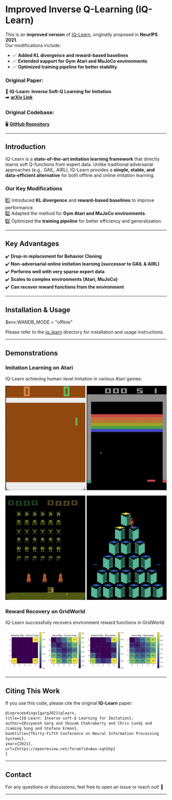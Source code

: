 # **Improved Inverse Q-Learning (IQ-Learn)**  

This is an **improved version** of [IQ-Learn](https://arxiv.org/abs/2106.12142), originally proposed in **NeurIPS 2021**.  
Our modifications include:  

- ✅ **Added KL divergence and reward-based baselines**  
- ✅ **Extended support for Gym Atari and MuJoCo environments**  
- ✅ **Optimized training pipeline for better stability**  

### **Original Paper:**  
📄 **IQ-Learn: Inverse Soft-Q Learning for Imitation**  
➡️ [**arXiv Link**](https://arxiv.org/abs/2106.12142)  

### **Original Codebase:**  
🖥️ [**GitHub Repository**](https://github.com/Div99/IQ-Learn)  

---

## **Introduction**  
IQ-Learn is a **state-of-the-art imitation learning framework** that directly learns soft Q-functions from expert data. Unlike traditional adversarial approaches (e.g., GAIL, AIRL), IQ-Learn provides a **simple, stable, and data-efficient alternative** for both offline and online imitation learning.  

### **Our Key Modifications**  
1️⃣ Introduced **KL divergence** and **reward-based baselines** to improve performance.  
2️⃣ Adapted the method for **Gym Atari and MuJoCo environments**.  
3️⃣ Optimized the **training pipeline** for better efficiency and generalization.  

---

## **Key Advantages**  

✔️ **Drop-in replacement for Behavior Cloning**  
✔️ **Non-adversarial online imitation learning (successor to GAIL & AIRL)**  
✔️ **Performs well with very sparse expert data**  
✔️ **Scales to complex environments (Atari, MuJoCo)**  
✔️ **Can recover reward functions from the environment**  

---

## **Installation & Usage**  
$env:WANDB_MODE = "offline"

Please refer to the [iq_learn](iq_learn) directory for installation and usage instructions.

---

## **Demonstrations**  

### **Imitation Learning on Atari**  
IQ-Learn achieving human-level imitation in various Atari games:  

<p float="left">
<img src="videos/pong.gif" width="250">
<img src="videos/breakout.gif" width="250">
</p>
<p float="left">
<img src="videos/space.gif" width="250">
<img src="videos/qbert.gif" width="250">
</p>

### **Reward Recovery on GridWorld**  
IQ-Learn successfully recovers environment reward functions in GridWorld:  

![Grid](videos/grid.jpg)

---

## **Citing This Work**  
If you use this code, please cite the original **IQ-Learn** paper:  

```
@inproceedings{garg2021iqlearn,
title={IQ-Learn: Inverse soft-Q Learning for Imitation},
author={Divyansh Garg and Shuvam Chakraborty and Chris Cundy and Jiaming Song and Stefano Ermon},
booktitle={Thirty-Fifth Conference on Neural Information Processing Systems},
year={2021},
url={https://openreview.net/forum?id=Aeo-xqtb5p}
}
```

---

## **Contact**  
For any questions or discussions, feel free to open an issue or reach out! 🚀  

---
